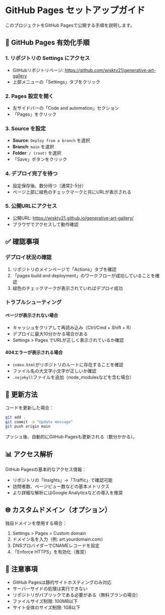 # GitHub Pages セットアップガイド

このプロジェクトをGitHub Pagesで公開する手順を説明します。

## 🚀 GitHub Pages 有効化手順

### 1. リポジトリの Settings にアクセス
- GitHubリポジトリページ: https://github.com/wiskty21/generative-art-gallery
- 上部メニューの「Settings」タブをクリック

### 2. Pages 設定を開く
- 左サイドバーの「Code and automation」セクション
- 「Pages」をクリック

### 3. Source を設定
- **Source**: `Deploy from a branch` を選択
- **Branch**: `main` を選択
- **Folder**: `/ (root)` を選択
- 「Save」ボタンをクリック

### 4. デプロイ完了を待つ
- 設定保存後、数分待つ（通常2-5分）
- ページ上部に緑色のチェックマークと共にURLが表示される

### 5. 公開URLにアクセス
- 公開URL: https://wiskty21.github.io/generative-art-gallery/
- ブラウザでアクセスして動作確認

## ✅ 確認事項

### デプロイ状況の確認
1. リポジトリのメインページで「Actions」タブを確認
2. 「pages build and deployment」のワークフローが成功していることを確認
3. 緑色のチェックマークが表示されていればデプロイ成功

### トラブルシューティング

#### ページが表示されない場合
- キャッシュをクリアして再読み込み（Ctrl/Cmd + Shift + R）
- デプロイに最大10分かかる場合がある
- Settings > Pages でURLが正しく表示されているか確認

#### 404エラーが表示される場合
- `index.html`がリポジトリのルートに存在することを確認
- ファイル名の大文字小文字が正しいか確認
- `.nojekyll`ファイルを追加（node_modulesなどを含む場合）

## 🔄 更新方法

コードを更新した場合：
```bash
git add .
git commit -m "Update message"
git push origin main
```

プッシュ後、自動的にGitHub Pagesも更新される（数分かかる）。

## 📊 アクセス解析

GitHub Pagesの基本的なアクセス情報：
- リポジトリの「Insights」→「Traffic」で確認可能
- 訪問者数、ページビュー数などの基本メトリクス
- より詳細な解析にはGoogle Analyticsなどの導入を推奨

## 🌐 カスタムドメイン（オプション）

独自ドメインを使用する場合：
1. Settings > Pages > Custom domain
2. ドメイン名を入力（例: art.yourdomain.com）
3. DNSプロバイダーでCNAMEレコードを設定
4. 「Enforce HTTPS」を有効化（推奨）

## 📝 注意事項

- GitHub Pagesは静的サイトホスティングのみ対応
- サーバーサイドの処理は実行できない
- リポジトリがパブリックである必要がある（無料プランの場合）
- ファイルサイズ制限: 100MB以下
- サイト全体のサイズ制限: 1GB以下